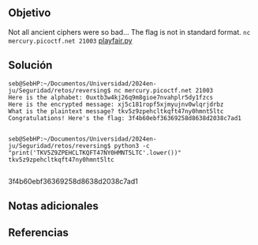 ## Objetivo
Not all ancient ciphers were so bad... The flag is not in standard format. `nc mercury.picoctf.net 21003` [playfair.py](https://mercury.picoctf.net/static/3329978ea3a249ef44d929b41afc5370/playfair.py)
## Solución

```
seb@SebHP:~/Documentos/Universidad/2024en-ju/Seguridad/retos/reversing$ nc mercury.picoctf.net 21003
Here is the alphabet: 0uxtb3w4kj26q9m8gioe7nvahplr5dy1fzcs
Here is the encrypted message: xj5c181ropf5xjmyujnv0wlqrjdrbz
What is the plaintext message? tkv5z9zpehcltkqft47ny0hmnt5ltc    
Congratulations! Here's the flag: 3f4b60ebf36369258d8638d2038c7ad1


seb@SebHP:~/Documentos/Universidad/2024en-ju/Seguridad/retos/reversing$ python3 -c "print('TKV5Z9ZPEHCLTKQFT47NY0HMNT5LTC'.lower())"
tkv5z9zpehcltkqft47ny0hmnt5ltc


```

3f4b60ebf36369258d8638d2038c7ad1
## Notas adicionales
## Referencias